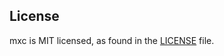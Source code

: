 ## License

mxc is MIT licensed, as found in the [LICENSE][l] file.

[l]: https://github.com/razvanavram/mxc/blob/master/LICENSE
